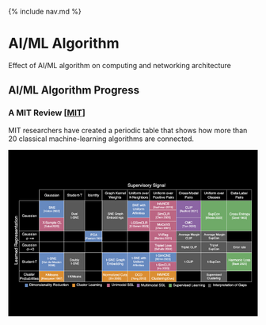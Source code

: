 {% include nav.md %}

# AI/ML Algorithm

Effect of AI/ML algorithm on computing and networking architecture

## AI/ML Algorithm Progress


### A MIT Review [[MIT](https://www.csail.mit.edu/news/periodic-table-machine-learning-could-fuel-ai-discovery)]

MIT researchers have created a periodic table that shows how more than 20 classical machine-learning algorithms are connected.

<img src="img/MIT_Periodic-Algorithm-01-PRESS_0.jpg" width="800" />